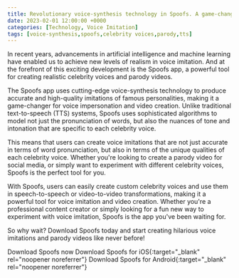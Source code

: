 ```yaml
---
title: Revolutionary voice-synthesis technology in Spoofs. A game-changer for voice imitation
date: 2023-02-01 12:00:00 +0000
categories: [Technology, Voice Imitation]
tags: [voice-synthesis,spoofs,celebrity voices,parody,tts]
---
```


In recent years, advancements in artificial intelligence and machine learning have enabled us to achieve new levels of realism in voice imitation. And at the forefront of this exciting development is the Spoofs app, a powerful tool for creating realistic celebrity voices and parody videos.

The Spoofs app uses cutting-edge voice-synthesis technology to produce accurate and high-quality imitations of famous personalities, making it a game-changer for voice impersonation and video creation. Unlike traditional text-to-speech (TTS) systems, Spoofs uses sophisticated algorithms to model not just the pronunciation of words, but also the nuances of tone and intonation that are specific to each celebrity voice.

This means that users can create voice imitations that are not just accurate in terms of word pronunciation, but also in terms of the unique qualities of each celebrity voice. Whether you're looking to create a parody video for social media, or simply want to experiment with different celebrity voices, Spoofs is the perfect tool for you.

With Spoofs, users can easily create custom celebrity voices and use them in speech-to-speech or video-to-video transformations, making it a powerful tool for voice imitation and video creation. Whether you're a professional content creator or simply looking for a fun new way to experiment with voice imitation, Spoofs is the app you've been waiting for.

So why wait? Download Spoofs today and start creating hilarious voice imitations and parody videos like never before!

Download Spoofs now
Download Spoofs for iOS{:target="_blank" rel="noopener noreferrer"}
Download Spoofs for Android{:target="_blank" rel="noopener noreferrer"}

